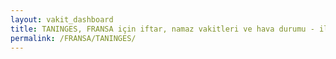 ```yaml
---
layout: vakit_dashboard
title: TANINGES, FRANSA için iftar, namaz vakitleri ve hava durumu - ilçe/eyalet seç
permalink: /FRANSA/TANINGES/
---
```


<script type="text/javascript">
  var GLOBAL_COUNTRY = 'FRANSA';
  var GLOBAL_CITY = 'TANINGES';
  var GLOBAL_STATE = '';
  var lat = 72;
  var lon = 21;
</script>
